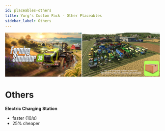 ```yaml
---
id: placeables-others
title: Yurg's Custom Pack - Other Placeables
sidebar_label: Others
---
```

[![](modHeader.png)](modScreen.png)
# Others

**Electric Charging Station**
- faster (10/s)
- 25% cheaper
